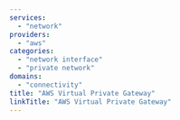 ```yaml
---
services:
  - "network"
providers:
  - "aws"
categories: 
  - "network interface"
  - "private network"
domains:
  - "connectivity" 
title: "AWS Virtual Private Gateway"
linkTitle: "AWS Virtual Private Gateway"
---
```

